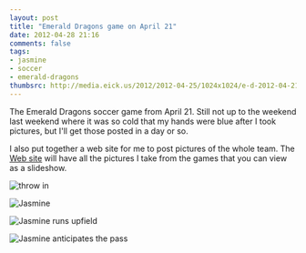 ```yaml
---
layout: post
title: "Emerald Dragons game on April 21"
date: 2012-04-28 21:16
comments: false
tags: 
- jasmine
- soccer
- emerald-dragons
thumbsrc: http://media.eick.us/2012/2012-04-25/1024x1024/e-d-2012-04-21-18.jpg
---
```

The Emerald Dragons soccer game from April 21.  Still not up to the weekend last weekend where it was so cold that my hands were blue after I took pictures, but I'll get those posted in a day or so.
 
I also put together a web site for me to post pictures of the whole team.  The [Web site](http://emerald-dragons.net) will have all the pictures I take from the games that you can view as a slideshow.

![throw in](http://media.eick.us/media/photographs/2012/2012-04-25/e-d-2012-04-21-33.jpg)

![Jasmine](http://media.eick.us/media/photographs/2012/2012-04-25/e-d-2012-04-21-18.jpg)

![Jasmine runs upfield](http://media.eick.us/media/photographs/2012/2012-04-25/e-d-2012-04-21-11.jpg)

![Jasmine anticipates the pass](http://media.eick.us/media/photographs/2012/2012-04-25/e-d-2012-04-21-5.jpg)
